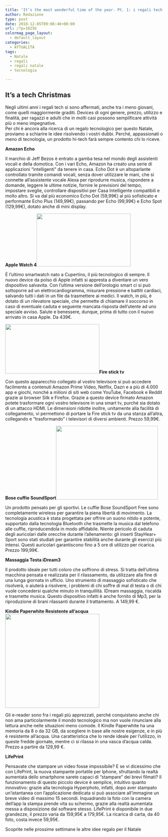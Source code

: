 ```yaml
---
title: 'It’s the most wonderful time of the year. Pt. 1: i regali tech di Natale'
author: Redazione
type: post
date: 2018-12-05T09:08:46+00:00
url: /?p=10256
colormag_page_layout:
  - default_layout
categories:
  - ATTUALITÀ
tags:
  - Natale
  - regali
  - regali natale
  - tecnologia

---
```

## It&#8217;s a tech Christmas

Negli ultimi anni i regali tech si sono affermati, anche tra i meno giovani, come quelli maggiormente graditi. Devices di ogni genere, prezzo, utilizzo e finalità, per ragazzi e adulti che in molti casi possono semplificare attività più o meno impegnative.  
Per chi è ancora alla ricerca di un regalo tecnologico per questo Natale, proviamo a schiarire le idee risolvendo i vostri dubbi. Perché, appassionati o meno di tecnologia, un prodotto hi-tech farà sempre contento chi lo riceve.

**Amazon Echo**

Il marchio di Jeff Bezos è entrato a gamba tesa nel mondo degli assistenti vocali e della domotica. Con i vari Echo, Amazon ha creato una serie di applicazioni “intelligenti” da tenere in casa. Echo Dot è un altoparlante controllato tramite comandi vocali, senza dover utilizzare le mani, che si connette all’assistente vocale Alexa per riprodurre musica, rispondere a domande, leggere le ultime notizie, fornire le previsioni del tempo, impostare sveglie, controllare dispositivi per Casa Intelligente compatibili e molto altro. Si va dal più economico Echo Dot (59,99€) al più sofisticato e performante Echo Plus (149,99€), passando per Echo (99,99€) e Echo Spot (129,99€), dotato anche di mini display.

**Apple Watch 4<img decoding="async" loading="lazy" class="size-medium wp-image-10257 alignright" src="https://progressonline.it/wp-content/uploads/2018/12/Apple-Watch-Serie-4-presentazione-13-800x450-300x169.png" alt="" width="300" height="169" />**

È l’ultimo smartwatch nato a Cupertino, il più tecnologico di sempre. Il nuovo device da polso di Apple infatti si appresta a diventare un vero dispositivo salvavita. Con l’ultima versione dell’orologio smart ci si può sottoporre ad un elettrocardiogramma, misurare pressione e battiti cardiaci, salvando tutti i dati in un file da trasmettere ai medici. Il watch, in più, è dotato di un rilevatore speciale, che permette di chiamare il soccorso in caso di eventuale caduta e seguente mancata risposta dell’utente ad uno speciale avviso. Salute e benessere, dunque, prima di tutto con il nuovo arrivato in casa Apple. Da 439€.

**<img decoding="async" loading="lazy" class="size-medium wp-image-10258 alignleft" src="https://progressonline.it/wp-content/uploads/2018/12/fire-300x158.jpg" alt="" width="300" height="158" />Fire stick tv**

Con questo apparecchio collegato al vostro televisore si può accedere facilmente a contenuti Amazon Prime Video, Netflix, Dazn e a più di 4.000 app e giochi, nonché a milioni di siti web come YouTube, Facebook e Reddit grazie ai browser Silk e Firefox. Grazie a questo device firmato Amazon potete trasformare ogni vostro televisore in una smart tv, purché sia dotato di un attacco HDMI. Le dimensioni ridotte inoltre, unitamente alla facilità di collegamento, vi permettono di portare la Fire stick tv da una stanza all’altra, collegando e “trasformando” i televisori di diversi ambienti. Prezzo 59,99€.

**Bose cuffie SoundSport<img decoding="async" loading="lazy" class=" wp-image-10259 alignright" src="https://progressonline.it/wp-content/uploads/2018/12/cuffie.jpg" alt="" width="325" height="235" />**

Un prodotto pensato per gli sportivi. Le cuffie Bose SoundSport Free sono completamente wireless per garantire la piena libertà di movimento. La tecnologia acustica è stata progettata per offrire un suono nitido e potente, supportato dalla tecnologia Bluetooth che trasmette la musica dal telefono alle cuffie, riproducendola in modo affidabile. Niente pericolo di caduta degli auricolari dalle orecchie durante l&#8217;allenamento: gli inserti StayHear+ Sport sono stati studiati per garantire stabilità anche durante gli esercizi più intensi. Questi auricolari garantiscono fino a 5 ore di utilizzo per ricarica. Prezzo 199,99€.

**Massaggia Testa iDream3**

Il prodotto ideale per tutti coloro che soffrono di stress. Si tratta dell&#8217;ultima macchina pensata e realizzata per il rilassamento, da utilizzare alla fine di una lunga giornata in ufficio. Uno strumento di massaggio sofisticato che risolverà, o aiuterà a risolvere, i problemi di chi soffre di mal di testa o di chi vuole concedersi qualche minuto in tranquillità. IDream massaggia, riscalda e trasmette musica. Questo dispositivo infatti è anche fornito di Mp3, per la riproduzione di brani rilassanti durante il trattamento. A 149,99 €.

**Kindle Paperwhite Resistente all&#8217;acqua<img decoding="async" loading="lazy" class="size-medium wp-image-10273 alignleft" src="https://progressonline.it/wp-content/uploads/2018/12/Kindle-Paperwhite-2018-is-the-most-exciting-Kindle-in-years-540x540-300x300.jpg" alt="" width="300" height="300" />**

Gli e-reader sono fra i regali più apprezzati, perché conquistano anche chi non ama particolarmente il mondo tecnologico ma non vuole rinunciare alla lettura anche nelle situazioni meno comode. Il Kindle Paperwhite ha una memoria da 8 o da 32 GB, da scegliere in base alle nostre esigenze, e in più è resistente all&#8217;acqua. Una caratteristica che lo rende ideale per l’utilizzo, in queste fredde giornate, mentre ci si rilassa in una vasca d’acqua calda. Prezzo a partire da 129,99 €.

**LifePrint**

Pensavate che stampare un video fosse impossibile? E se vi dicessimo che con LifePrint, la nuova stampante portatile per Iphone, sfruttando la realtà aumentata dello smartphone sarete capaci di “stampare” dei brevi filmati? Il funzionamento di questo piccolo device è semplice, intuitivo quanto innovativo: grazie alla tecnologia Hyperphoto, infatti, dopo aver stampato un’istantanea con l’applicazione dedicata si può associare all’immagine un breve video di massimo 15 secondi. Inquadrando la foto con la camera dell’app la stampa prende vita su schermo, grazie alla realtà aumentata messa a disposizione dal software stesso. LifePrint è disponibile in due grandezze, il prezzo varia da 159,95€ a 179,95€. La ricarica di carta, da 40 foto, costa invece 59,95€.

Scoprite nelle prossime settimane le altre idee regalo per il Natale

&nbsp;
